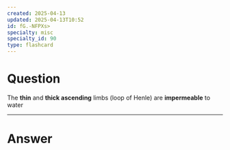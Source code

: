 ```yaml
---
created: 2025-04-13
updated: 2025-04-13T10:52
id: fG.-NFPXs>
specialty: misc
specialty_id: 90
type: flashcard
---
```


# Question
The **thin** and **thick ascending** limbs (loop of Henle) are **impermeable** to water

---

# Answer
